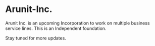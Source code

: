 # Arunit-Inc.
Arunit Inc. is an upcoming Incorporation to work on multiple business service lines. This is an Independent foundation.  

Stay tuned for more updates.
